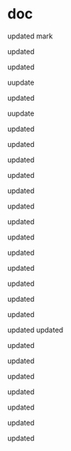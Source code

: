 doc
===

updated
mark
 
updated

updated

uupdate

updated

uupdate

updated


updated


updated

updated

updated

updated

updated

updated

updated

updated

updated



updated

updated

updated
updated

updated

updated

updated

updated

updated

updated

updated
